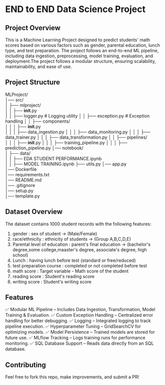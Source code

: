 # END to END Data Science Project  


## Project Overview

This is a Machine Learning Project designed to predict students' math scores based on various factors such as gender, parental education, lunch type, and test preparation. The project follows an end-to-end ML pipeline, including data ingestion, preprocessing, model training, evaluation, and deployment.The project follows a modular structure, ensuring scalability, maintainability, and ease of use.


## Project Structure

MLProject/                
│── src/                    
│   ├── mlproject/          
│   │   ├── __init__.py     
│   │   ├── logger.py       # Logging utility
│   │   ├── exception.py    # Exception handling
│   │   ├── components/     
│   │   │   ├── __init__.py    
│   │   │   ├── data_ingestion.py
│   │   │   ├── data_monitoring.py
│   │   │   ├── data_trainer.py
│   │   │   ├── data_transformation.py
│   │   ├── pipelines/         
│   │   │   ├── __init__.py
│   │   │   ├── training_pipeline.py
│   │   │   ├── prediction_pipeline.py
│── notebook/                    
│   ├── data/          
│   │   ├── EDA STUDENT PERFORMANCE.ipynb     
│   │   ├── MODEL TRAINING.ipynb
├── utils.py
│── app.py                    
│── Dockerfile                
│── requirements.txt          
│── README.md                 
│── .gitignore                
│── setup.py                  
│── template.py



## Dataset Overview

The dataset contains 1000 student records with the following features:
1. gender : sex of student -> (Male/Female)
2. race/ethnicity : ethnicity of students -> (Group A,B,C,D,E)
3. Parental level of education : parent's final education -> (bachelor's degree,some college,maaster's degree, associate's degree, high school)
4. Lunch : having lunch before test (standard or free/reduced)
5. test preparation course : completed or not completed before test 
6. math score : Target variable - Math score of the student
7. reading score : Student's reading score
8. writing score : Student's writing score



## Features 

✅ Modular ML Pipeline – Includes Data Ingestion, Transformation, Model Training & Evaluation.
✅ Custom Exception Handling – Centralized error handling for better debugging.
✅ Logging – Integrated logging to track pipeline execution.
✅ Hyperparameter Tuning – GridSearchCV for optimizing models.
✅ Model Persistence – Trained models are stored for future use.
✅ MLflow Tracking – Logs training runs for performance monitoring.
✅ SQL Database Support – Reads data directly from an SQL database.



## Contributing

Feel free to fork this repo, make improvements, and submit a PR!

